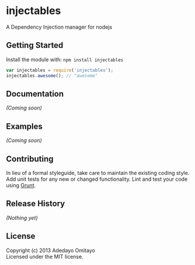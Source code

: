 # injectables

A Dependency Injection manager for nodejs

## Getting Started
Install the module with: `npm install injectables`

```javascript
var injectables = require('injectables');
injectables.awesome(); // "awesome"
```

## Documentation
_(Coming soon)_

## Examples
_(Coming soon)_

## Contributing
In lieu of a formal styleguide, take care to maintain the existing coding style. Add unit tests for any new or changed functionality. Lint and test your code using [Grunt](http://gruntjs.com/).

## Release History
_(Nothing yet)_

## License
Copyright (c) 2013 Adedayo Omitayo  
Licensed under the MIT license.
